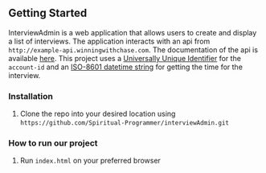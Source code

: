 ## Getting Started
InterviewAdmin is a web application that allows users to create and display a list of interviews. The application interacts with an api from `http://example-api.winningwithchase.com`. The documentation of the api is available [here](http://example-api.winningwithchase.com/docs). This project uses a [Universally Unique Identifier](https://en.wikipedia.org/wiki/Universally_unique_identifier) for the `account-id` and an [ISO-8601 datetime string](https://en.wikipedia.org/wiki/ISO_8601) for getting the time for the interview.

### Installation

1. Clone the repo into your desired location using `https://github.com/Spiritual-Programmer/interviewAdmin.git`

### How to run our project

1. Run `index.html` on your preferred browser
